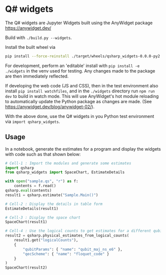 # Q# widgets

The Q# widgets are Jupyter Widgets built using the AnyWidget package <https://anywidget.dev/>

Build with `./build.py --widgets`.

Install the built wheel via

```bash
pip install --force-reinstall ./target/wheels/qsharp_widgets-0.0.0-py2.py3-none-any.whl
```

For development, perform an 'editable' install with `pip install -e ./widgets` in
the venv used for testing. Any changes made to the package are then immediately reflected.

If developing the web code (JS and CSS), then in the test environment also install
`pip install watchfiles`, and in the `./widgets` directory run `npm run dev` to
build in watch mode. This will use AnyWidget's hot module reloading to automatically
update the Python package as changes are made. (See <https://anywidget.dev/blog/anywidget-02/>).

With the above done, use the Q# widgets in you Python test environment via `import qsharp_widgets`.

## Usage

In a notebook, generate the estimates for a program and display the widgets with
code such as that shown below:

```python
# Cell-1 : Import the modules and generate some estimates
import qsharp
from qsharp_widgets import SpaceChart, EstimateDetails

with open("sample.qs", "r") as f:
    contents = f.read()
qsharp.eval(contents)
result1 = qsharp.estimate("Sample.Main()")

# Cell-2 : Display the details in table form
EstimateDetails(result1)

# Cell-3 : Display the space chart
SpaceChart(result1)

# Cell-4 : Use the logical counts to get estimates for a different qubit
result2 = qsharp.physical_estimates_from_logical_counts(
    result1.get("logicalCounts"),
    {
        "qubitParams": { "name": "qubit_maj_ns_e6" },
        "qecScheme": { "name": "floquet_code" }
    }
)
SpaceChart(result2)
```
